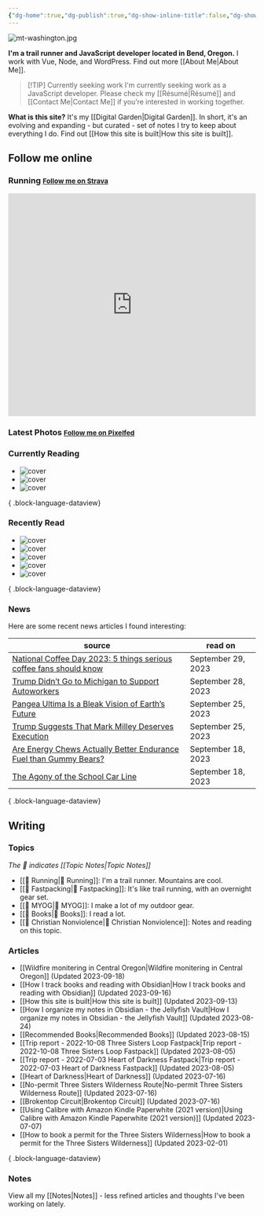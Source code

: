 ```yaml
---
{"dg-home":true,"dg-publish":true,"dg-show-inline-title":false,"dg-show-backlinks":false,"title":"JavaScript Development | Trail Running | Fastpacking","permalink":"/index/","tags":["gardenEntry"],"dgShowBacklinks":false,"dgShowInlineTitle":false,"dgPassFrontmatter":true}
---
```



<div class="hc"><div class="hc__left">

![mt-washington.jpg](/img/user/98-attachments/mt-washington.jpg)

**I'm a trail runner and JavaScript developer located in Bend, Oregon.** I work with Vue, Node, and WordPress. Find out more [[About Me\|About Me]].


> [!TIP] Currently seeking work
> I'm currently seeking work as a JavaScript developer. Please check my [[Résumé\|Résumé]] and [[Contact Me\|Contact Me]] if you’re interested in working together.


**What is this site?** It's my [[Digital Garden\|Digital Garden]]. In short, it's an evolving and expanding - but curated - set of notes I try to keep about everything I do. Find out [[How this site is built\|How this site is built]].

## Follow me online

### Running <small><a class="button" target="_blank" href="https://www.strava.com/athletes/aaronjamesyoung">Follow me on Strava</a></small>

<iframe height='454' width='100%' frameborder='0' allowtransparency='true' scrolling='no' src='https://www.strava.com/athletes/1057219/latest-rides/ed2151117df36fe681b40b6883a1d116e9c6b39b'></iframe>

### Latest Photos <small><a class="button" target="_blank" href="https://pixelfed.social/i/web/profile/584894152884316735">Follow me on Pixelfed</a></small>

<div id="pixelfed"></div>

### Currently Reading

<div class="book-covers">

- ![cover](https://books.google.com/books/publisher/content/images/frontcover/IEXNpyrUiXAC?fife=w600-h900&source=gbs_api)
- ![cover](https://books.google.com/books/publisher/content/images/frontcover/BggjiQn2m8sC?fife=w600-h900&source=gbs_api)
- ![cover](https://books.google.com/books/publisher/content/images/frontcover/DQ28DwAAQBAJ?fife=w600-h900&source=gbs_api)

{ .block-language-dataview}

</div>

### Recently Read

<div class="book-covers">

- ![cover](http://books.google.com/books/content?id=T4I1AgAAQBAJ&printsec=frontcover&img=1&zoom=1&edge=curl&source=gbs_api)
- ![cover](http://books.google.com/books/content?id=MH48bnzN0LUC&printsec=frontcover&img=1&zoom=1&edge=curl&source=gbs_api)
- ![cover](https://books.google.com/books/publisher/content/images/frontcover/urnaCwAAQBAJ?fife=w600-h900&source=gbs_api)
- ![cover](https://books.google.com/books/publisher/content/images/frontcover/wLeuDwAAQBAJ?fife=w600-h900&source=gbs_api)
- ![cover](https://books.google.com/books/publisher/content/images/frontcover/QrCazgEACAAJ?fife=w600-h900&source=gbs_api)

{ .block-language-dataview}

</div>

### News

Here are some recent news articles I found interesting:

| source                                                                                                                                                                          | read on            |
| ------------------------------------------------------------------------------------------------------------------------------------------------------------------------------- | ------------------ |
| [National Coffee Day 2023: 5 things serious coffee fans should know](https://www.axios.com/2023/09/29/coffee-day-2023-health-facts)                                             | September 29, 2023 |
| [Trump Didn’t Go to Michigan to Support Autoworkers](https://www.theatlantic.com/ideas/archive/2023/09/trump-uaw-strike-fake-news/675484/)                                      | September 28, 2023 |
| [Pangea Ultima Is a Bleak Vision of Earth’s Future](https://www.theatlantic.com/science/archive/2023/09/earth-future-supercontinent-pangea-ultima/675450/)                      | September 25, 2023 |
| [Trump Suggests That Mark Milley Deserves Execution](https://www.theatlantic.com/ideas/archive/2023/09/trump-milley-execution-incitement-violence/675435/)                      | September 25, 2023 |
| [Are Energy Chews Actually Better Endurance Fuel than Gummy Bears?](https://www.trailrunnermag.com/nutrition/are-energy-chews-actually-better-endurance-fuel-than-gummy-bears/) | September 18, 2023 |
| [The Agony of the School Car Line](https://www.theatlantic.com/ideas/archive/2023/09/school-car-lines-buses-biking/675345/)                                                     | September 18, 2023 |

{ .block-language-dataview}

</div><div class="hc__right">

## Writing

### Topics

*The 📘 indicates [[Topic Notes\|Topic Notes]]*

* [[📘 Running\|📘 Running]]: I'm a trail runner. Mountains are cool.
* [[📘 Fastpacking\|📘 Fastpacking]]: It's like trail running, with an overnight gear set.
* [[📘 MYOG\|📘 MYOG]]: I make a lot of my outdoor gear.
* [[📘 Books\|📘 Books]]: I read a lot.
* [[📘 Christian Nonviolence\|📘 Christian Nonviolence]]: Notes and reading on this topic.

### Articles

- [[Wildfire monitering in Central Oregon\|Wildfire monitering in Central Oregon]] (Updated 2023-09-18)
- [[How I track books and reading with Obsidian\|How I track books and reading with Obsidian]] (Updated 2023-09-16)
- [[How this site is built\|How this site is built]] (Updated 2023-09-13)
- [[How I organize my notes in Obsidian - the Jellyfish Vault\|How I organize my notes in Obsidian - the Jellyfish Vault]] (Updated 2023-08-24)
- [[Recommended Books\|Recommended Books]] (Updated 2023-08-15)
- [[Trip report - 2022-10-08 Three Sisters Loop Fastpack\|Trip report - 2022-10-08 Three Sisters Loop Fastpack]] (Updated 2023-08-05)
- [[Trip report - 2022-07-03 Heart of Darkness Fastpack\|Trip report - 2022-07-03 Heart of Darkness Fastpack]] (Updated 2023-08-05)
- [[Heart of Darkness\|Heart of Darkness]] (Updated 2023-07-16)
- [[No-permit Three Sisters Wilderness Route\|No-permit Three Sisters Wilderness Route]] (Updated 2023-07-16)
- [[Brokentop Circuit\|Brokentop Circuit]] (Updated 2023-07-16)
- [[Using Calibre with Amazon Kindle Paperwhite (2021 version)\|Using Calibre with Amazon Kindle Paperwhite (2021 version)]] (Updated 2023-07-07)
- [[How to book a permit for the Three Sisters Wilderness\|How to book a permit for the Three Sisters Wilderness]] (Updated 2023-02-01)

{ .block-language-dataview}

### Notes

View all my [[Notes\|Notes]] - less refined articles and thoughts I've been working on lately.

</div></div>

<script>const BW_URL=`https://hs.ajy.co/nodered/stream/bookwyrm-reading`;const PF_URL=`https://hs.ajy.co/nodered/stream/pixelfed`;fetch(PF_URL).then(response=>response.text()).then(data=>{const elem=document.getElementById("pixelfed");elem.innerHTML=data;fetch(BW_URL).then(response2=>response2.text()).then(data2=>{const elem2=document.getElementById("bookwyrm-reading");elem2.innerHTML=data2});});</script>